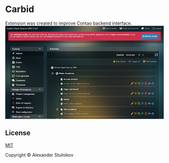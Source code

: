 Carbid
======

Extension was created to improve Contao backend interface.
![Carbid screenshot][1]

License
-------
[MIT](LICENSE)

Copyright &copy; Alexander Stulnikov


  [1]: docs/sreen_general.png "Carbid screenshot"